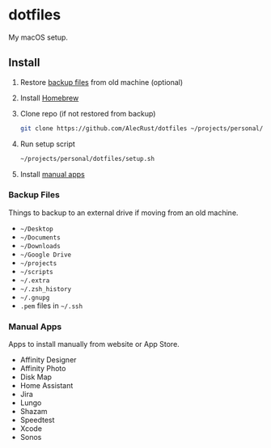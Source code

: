 # dotfiles

My macOS setup.

## Install

1. Restore [backup files](#backup-files) from old machine (optional)

2. Install [Homebrew](https://brew.sh/)

3. Clone repo (if not restored from backup)

    ```sh
    git clone https://github.com/AlecRust/dotfiles ~/projects/personal/dotfiles
    ```

3. Run setup script

    ```sh
    ~/projects/personal/dotfiles/setup.sh
    ```

4. Install [manual apps](#manual-apps)

### Backup Files

Things to backup to an external drive if moving from an old machine.

- `~/Desktop`
- `~/Documents`
- `~/Downloads`
- `~/Google Drive`
- `~/projects`
- `~/scripts`
- `~/.extra`
- `~/.zsh_history`
- `~/.gnupg`
- `.pem` files in `~/.ssh`

### Manual Apps

Apps to install manually from website or App Store.

- Affinity Designer
- Affinity Photo
- Disk Map
- Home Assistant
- Jira
- Lungo
- Shazam
- Speedtest
- Xcode
- Sonos
